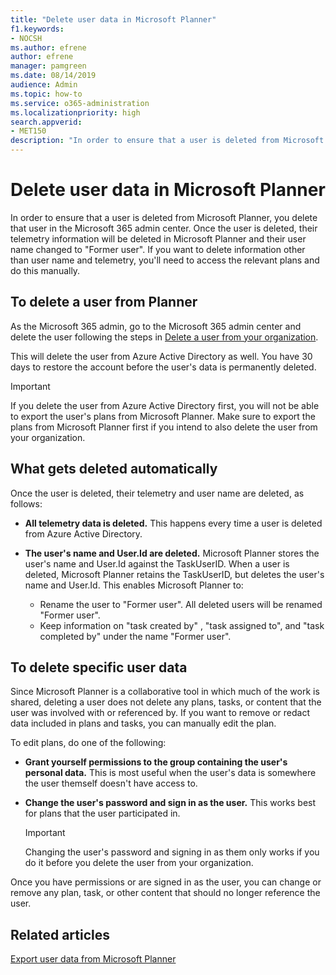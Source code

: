 ```yaml
---
title: "Delete user data in Microsoft Planner"
f1.keywords:
- NOCSH
ms.author: efrene
author: efrene
manager: pamgreen
ms.date: 08/14/2019
audience: Admin
ms.topic: how-to
ms.service: o365-administration
ms.localizationpriority: high
search.appverid:
- MET150
description: "In order to ensure that a user is deleted from Microsoft Planner, you delete that user in the Microsoft 365 admin center. "
---
```


# Delete user data in Microsoft Planner

In order to ensure that a user is deleted from Microsoft Planner, you delete that user in the Microsoft 365 admin center. Once the user is deleted, their telemetry information will be deleted in Microsoft Planner and their user name changed to "Former user". If you want to delete information other than user name and telemetry, you'll need to access the relevant plans and do this manually.

## To delete a user from Planner

As the Microsoft 365 admin, go to the Microsoft 365 admin center and delete the user following the steps in [Delete a user from your organization](https://support.office.com/article/delete-a-user-from-your-organization-d5155593-3bac-4d8d-9d8b-f4513a81479e).

This will delete the user from Azure Active Directory as well. You have 30 days to restore the account before the user's data is permanently deleted.

> [!IMPORTANT]
> If you delete the user from Azure Active Directory first, you will not be able to export the user's plans from Microsoft Planner. Make sure to export the plans from Microsoft Planner first if you intend to also delete the user from your organization.

## What gets deleted automatically

Once the user is deleted, their telemetry and user name are deleted, as follows:

- **All telemetry data is deleted.**    This happens every time a user is deleted from Azure Active Directory.
- **The user's name and User.Id are deleted.**    Microsoft Planner stores the user's name and User.Id against the TaskUserID. When a user is deleted, Microsoft Planner retains the TaskUserID, but deletes the user's name and User.Id. This enables Microsoft Planner to:

  - Rename the user to "Former user". All deleted users will be renamed "Former user".
  - Keep information on "task created by" , "task assigned to", and "task completed by" under the name "Former user".

## To delete specific user data

Since Microsoft Planner is a collaborative tool in which much of the work is shared, deleting a user does not delete any plans, tasks, or content that the user was involved with or referenced by. If you want to remove or redact data included in plans and tasks, you can manually edit the plan.

To edit plans, do one of the following:

- **Grant yourself permissions to the group containing the user's personal data.**    This is most useful when the user's data is somewhere the user themself doesn't have access to.
- **Change the user's password and sign in as the user.**   This works best for plans that the user participated in.

    > [!IMPORTANT]
    > Changing the user's password and signing in as them only works if you do it before you delete the user from your organization.

Once you have permissions or are signed in as the user, you can change or remove any plan, task, or other content that should no longer reference the user.

## Related articles

[Export user data from Microsoft Planner](export-user-data.md)